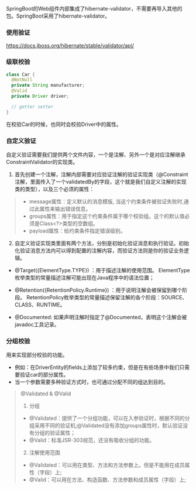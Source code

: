 SpringBoot的Web组件内部集成了hibernate-validator，不需要再导入其他的包。SpringBoot采用了hibernate-validator。

### 使用验证

<https://docs.jboss.org/hibernate/stable/validator/api/>

### 级联校验
```java
class Car {
  @NotNull
  private String manufacturer;
  @Valid
  private Driver driver;

  // getter setter
}
```
在校验Car的时候，也同时会校验Driver中的属性。

### 自定义验证
自定义验证需要我们提供两个文件内容，一个是注解、另外一个是对应注解继承ConstraintValidator的实现类。

1. 首先创建一个注解，注解内部需要对应验证注解的验证实现类（@Constraint注解，里面传入了一个validatedBy的字段，这个就是我们自定义注解的实现类的类型），以及三个必须的属性：
> * message属性：定义默认的消息模版, 当这个约束条件被验证失败时,通过此属性来输出错误信息。
> * groups属性：用于指定这个约束条件属于哪个校验组。这个的默认值必须是Class<?>类型的空数组。
> * payload属性：给约束条件指定错误级别。
2. 自定义验证实现类里面有两个方法，分别是初始化验证消息和执行验证。初始化验证消息方法内可以得到配置的注解内容，而验证方法则是你的验证业务逻辑。

* @Target({ElementType.TYPE}) ：用于描述注解的使用范围。
ElementType枚举类型的常量描述注解可能出现在Java程序中的语法位置；

* @Retention({RetentionPolicy.Runtime}) ：用于说明注解会被保留到哪个阶段。
RetentionPolicy枚举类型的常量描述保留注解的各个阶段：SOURCE、CLASS、RUNTIME。

* @Documented:
如果声明注解时指定了@Documented，表明这个注解会被javadoc工具记录。

### 分组校验
用来实现部分校验的功能。
* 例如：在DriverEntity的fields上添加了较多约束，但是在有些场景中我们只需要验证car的部分属性。
* 当一个参数需要多种验证方式时，也可通过分配不同的组达到目的。

> @Validated & @Valid
> 1. 分组
>* @Validated：提供了一个分组功能，可以在入参验证时，根据不同的分组采用不同的验证机;@Validated没有添加groups属性时，默认验证没有分组的验证属性；
>* @Valid：标准JSR-303规范，还没有吸收分组的功能。
> 2. 注解使用范围
>* @Validated：可以用在类型、方法和方法参数上。但是不能用在成员属性（字段）上;
>* @Valid：可以用在方法、构造函数、方法参数和成员属性（字段）上;
